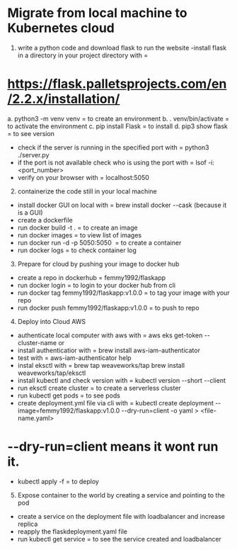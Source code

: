 # Migrate from local machine to Kubernetes cloud 
1. write a python code and download flask to run the website
-install flask in a directory in your project directory with =  
# https://flask.palletsprojects.com/en/2.2.x/installation/
a. python3 -m venv venv = to create an environment 
b. . venv/bin/activate = to activate the environment 
c. pip install Flask = to install 
d. pip3 show flask = to see version
- check if the server is running in the specified port with = python3 ./server.py
- if the port is not available check who is using the port with = lsof -i:<port_number>
- verify on your browser with = localhost:5050

2. containerize the code still in your local machine
- install docker GUI on local with = brew install docker --cask (because it is a GUI)
- create a dockerfile 
- run docker build -t <image-name> . = to create an image
- run docker images = to view list of images 
- run docker run -d -p 5050:5050 <image> = to create a container
- run docker logs <container-id> = to check container log

3. Prepare for cloud by pushing your image to docker hub
- create a repo in dockerhub = femmy1992/flaskapp
- run docker login = to login to your docker hub from cli
- run docker tag <image-id> femmy1992/flaskapp:v1.0.0 = to tag your image with your repo 
- run docker push femmy1992/flaskapp:v1.0.0 = to push to repo

4. Deploy into Cloud AWS
- authenticate local computer with aws with =  aws eks get-token --cluster-name <clustername> or 
- install authenticatior with = brew install aws-iam-authenticator
- test with = aws-iam-authenticator help
- instal eksctl with = brew tap weaveworks/tap
brew install weaveworks/tap/eksctl
- install kubectl and check version with = kubectl version --short --client
- run eksctl create cluster = to create a serverless cluster
- run kubectl get pods = to see pods 
- create deployment.yml file via cli with = kubectl create deployment <deployment-name> --image=femmy1992/flaskapp:v1.0.0 --dry-run=client -o yaml > <file-name.yaml>   
# --dry-run=client means it wont run it.
- kubectl apply -f <filen-name> = to deploy

5. Expose container to the world by creating a service and pointing to the pod 
- create a service on the deployment file with loadbalancer and increase replica
- reapply the flaskdeployment.yaml file 
- run kubectl get service = to see the service created and loadbalancer


